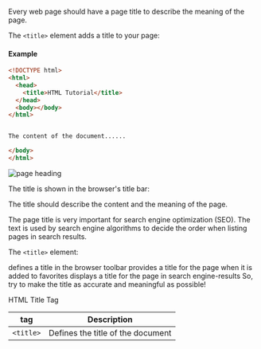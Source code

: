 Every web page should have a page title to describe the meaning of the page.

The `<title>` element adds a title to your page:

#### Example

```html title="index.html"
<!DOCTYPE html>
<html>
  <head>
    <title>HTML Tutorial</title>
  </head>
  <body></body>
</html>


The content of the document......

</body>
</html>
```

![page heading](\img\page-header.PNG)

The title is shown in the browser's title bar:

The title should describe the content and the meaning of the page.

The page title is very important for search engine optimization (SEO). The text is used by search engine algorithms to decide the order when listing pages in search results.

The `<title>` element:

defines a title in the browser toolbar
provides a title for the page when it is added to favorites
displays a title for the page in search engine-results
So, try to make the title as accurate and meaningful as possible!

HTML Title Tag

| tag       | Description                       |
| --------- | --------------------------------- |
| `<title>` | Defines the title of the document |
